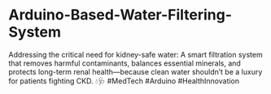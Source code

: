 # Arduino-Based-Water-Filtering-System
Addressing the critical need for kidney-safe water: A smart filtration system that removes harmful contaminants, balances essential minerals, and protects long-term renal health—because clean water shouldn’t be a luxury for patients fighting CKD. 💧🩺 #MedTech #Arduino #HealthInnovation
